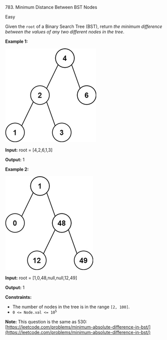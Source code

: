 783\. Minimum Distance Between BST Nodes

Easy

Given the `root` of a Binary Search Tree (BST), return _the minimum difference between the values of any two different nodes in the tree_.

**Example 1:**

![](bst1.jpg)

**Input:** root = [4,2,6,1,3]

**Output:** 1 

**Example 2:**

![](bst2.jpg)

**Input:** root = [1,0,48,null,null,12,49]

**Output:** 1 

**Constraints:**

*   The number of nodes in the tree is in the range `[2, 100]`.
*   <code>0 <= Node.val <= 10<sup>5</sup></code>

**Note:** This question is the same as 530: [https://leetcode.com/problems/minimum-absolute-difference-in-bst/](https://leetcode.com/problems/minimum-absolute-difference-in-bst/)